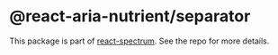 # @react-aria-nutrient/separator

This package is part of [react-spectrum](https://github.com/adobe/react-spectrum). See the repo for more details.
